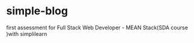 # simple-blog
 first assessment for Full Stack Web Developer - MEAN Stack(SDA course )with simplilearn
